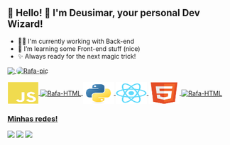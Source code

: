 ## 👾 Hello! 🧙 I'm Deusimar, your personal Dev Wizard!


- 👨‍💻 I'm currently working with Back-end
- 🌱 I’m learning some Front-end stuff (nice)
- ✨ Always ready for the next magic trick!

<div align="left">
  <a href="https://github.com/joseribeirodtc">
  <img align="center" height="180em" src="https://github-readme-stats.vercel.app/api?username=joseribeirodtc&show_icons=true&theme=dracula&include_all_commits=true&count_private=true"/>
    <img align="center" alt="Rafa-pic" height="150" style="border-radius:50px;" src="https://media.istockphoto.com/vectors/night-wisdom-magic-icon-skull-spellbook-candles-flat-design-isometric-vector-id495661788?k=20&m=495661788&s=612x612&w=0&h=eCrhdUOAJagqi_P_dPkch3gxURDfBmnpJyj4qemXLvA=">
</div>


  
<div style="display: inline_block"><br>
  <img align="center" alt="Rafa-Js" height="50" width="70" src="https://raw.githubusercontent.com/devicons/devicon/master/icons/javascript/javascript-plain.svg">
  <img align="center" alt="Rafa-HTML" height="50" width="70" src="https://cdn.jsdelivr.net/gh/devicons/devicon/icons/nodejs/nodejs-plain.svg" />
  <img align="center" alt="Rafa-Python" height="50" width="70" src="https://raw.githubusercontent.com/devicons/devicon/master/icons/python/python-original.svg">
  <img align="center" alt="Rafa-React" height="50" width="70" src="https://raw.githubusercontent.com/devicons/devicon/master/icons/react/react-original.svg">
  <img align="center" alt="Rafa-HTML" height="50" width="70" src="https://raw.githubusercontent.com/devicons/devicon/master/icons/html5/html5-original.svg">
  <img align="center" alt="Rafa-HTML" height="50" width="70" src="https://cdn.jsdelivr.net/gh/devicons/devicon/icons/postgresql/postgresql-plain-wordmark.svg" />
</div>
  
  
  
### Minhas redes!
  
  <div> 
  <a href="https://instagram.com/deusin.r" target="_blank"><img src="https://img.shields.io/badge/-Instagram-%23E4405F?style=for-the-badge&logo=instagram&logoColor=white" target="_blank"></a> 
  <a href = "mailto:joseribeirodtc@gmail.com"><img src="https://img.shields.io/badge/-Gmail-%23333?style=for-the-badge&logo=gmail&logoColor=white" target="_blank"></a>
  <a href="https://www.linkedin.com/in/deusimar-ribeiro-641967184/" target="_blank"><img src="https://img.shields.io/badge/-LinkedIn-%230077B5?style=for-the-badge&logo=linkedin&logoColor=white" target="_blank"></a> 
 
</div>
